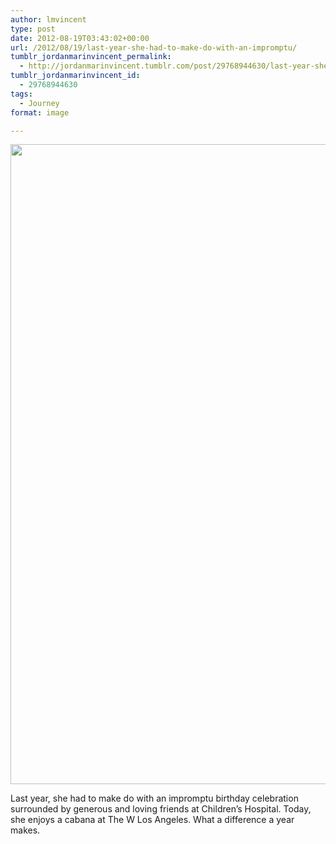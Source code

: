 ```yaml
---
author: lmvincent
type: post
date: 2012-08-19T03:43:02+00:00
url: /2012/08/19/last-year-she-had-to-make-do-with-an-impromptu/
tumblr_jordanmarinvincent_permalink:
  - http://jordanmarinvincent.tumblr.com/post/29768944630/last-year-she-had-to-make-do-with-an-impromptu
tumblr_jordanmarinvincent_id:
  - 29768944630
tags:
  - Journey
format: image

---
```

<img loading="lazy" src="https://jordansjourney.files.wordpress.com/2012/08/tumblr_m90l96fz621rn5v6ko1_1280.jpg" alt="" width="1024" height="1024" class="alignnone size-full wp-image-121" />

Last year, she had to make do with an impromptu birthday celebration surrounded by generous and loving friends at Children&rsquo;s Hospital. Today, she enjoys a cabana at The W Los Angeles. What a difference a year makes.
